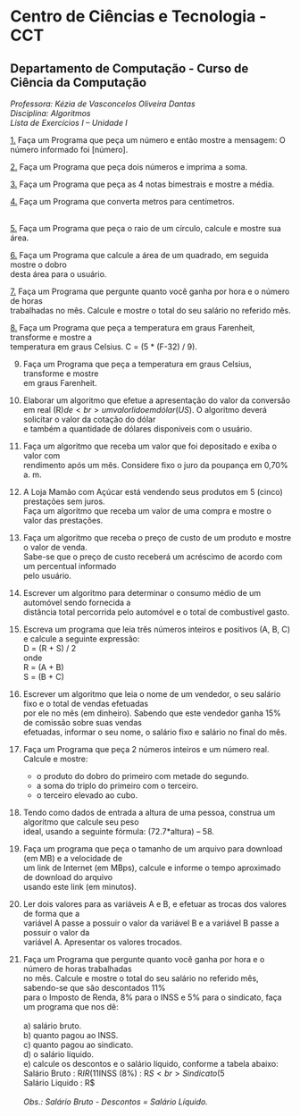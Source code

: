 # Centro de Ciências e Tecnologia - CCT 
## Departamento de Computação - Curso de Ciência da Computação

<i>Professora: Kézia de Vasconcelos Oliveira Dantas<br>
Disciplina: Algoritmos<br>
Lista de Exercícios I – Unidade I</i>

[1.](https://github.com/Knnedy/programacao_1_UEPB/blob/master/Lista%20de%20exercicio%201%20-%20variaveis/exercicio_01.py)
Faça um Programa que peça um número e então mostre a mensagem: O número informado foi [número].<br>

[2.](https://github.com/Knnedy/programacao_1_UEPB/blob/master/Lista%20de%20exercicio%201%20-%20variaveis/exercicio_02.py)
Faça um Programa que peça dois números e imprima a soma.<br>

[3.](https://github.com/Knnedy/programacao_1_UEPB/blob/master/Lista%20de%20exercicio%201%20-%20variaveis/exercicio_03.py)
Faça um Programa que peça as 4 notas bimestrais e mostre a média.

[4.](https://github.com/Knnedy/programacao_1_UEPB/blob/master/Lista%20de%20exercicio%201%20-%20variaveis/exercicio_04.py)
Faça um Programa que converta metros para centímetros.<br><br>

[5.](https://github.com/Knnedy/programacao_1_UEPB/blob/master/Lista%20de%20exercicio%201%20-%20variaveis/exercicio_05.py)
Faça um Programa que peça o raio de um círculo, calcule e mostre sua área.

[6.](https://github.com/Knnedy/programacao_1_UEPB/blob/master/Lista%20de%20exercicio%201%20-%20variaveis/exercicio_06.py)
Faça um Programa que calcule a área de um quadrado, em seguida mostre o dobro<br>
desta área para o usuário.

[7.](https://github.com/Knnedy/programacao_1_UEPB/blob/master/Lista%20de%20exercicio%201%20-%20variaveis/exercicio_07.py)
Faça um Programa que pergunte quanto você ganha por hora e o número de horas<br>
trabalhadas no mês. Calcule e mostre o total do seu salário no referido mês.

[8.](https://github.com/Knnedy/programacao_1_UEPB/blob/master/Lista%20de%20exercicio%201%20-%20variaveis/exercicio_08.py)
Faça um Programa que peça a temperatura em graus Farenheit, transforme e mostre a<br> 
temperatura em graus Celsius. C = (5 * (F-32) / 9).

9. Faça um Programa que peça a temperatura em graus Celsius, transforme e mostre<br>
em graus Farenheit.
10. Elaborar um algoritmo que efetue a apresentação do valor da conversão em real (R$) de<br>
um valor lido em dólar (US$). O algoritmo deverá solicitar o valor da cotação do dólar<br>
e também a quantidade de dólares disponíveis com o usuário.

11. Faça um algoritmo que receba um valor que foi depositado e exiba o valor com <br>
rendimento após um mês. Considere fixo o juro da poupança em 0,70% a. m.

12. A Loja Mamão com Açúcar está vendendo seus produtos em 5 (cinco) prestações sem juros.<br>
Faça um algoritmo que receba um valor de uma compra e mostre o valor das prestações.

13. Faça um algoritmo que receba o preço de custo de um produto e mostre o valor de venda.<br>
Sabe-se que o preço de custo receberá um acréscimo de acordo com um percentual informado<br>
pelo usuário.

14. Escrever um algoritmo para determinar o consumo médio de um automóvel sendo fornecida a<br>
distância total percorrida pelo automóvel e o total de combustível gasto.

15. Escreva um programa que leia três números inteiros e positivos (A, B, C) e calcule a 
seguinte expressão:<br>
D = (R + S) / 2 <br>
onde <br>
R = (A + B) <br>
S = (B + C)

16. Escrever um algoritmo que leia o nome de um vendedor, o seu salário fixo e o total de vendas efetuadas<br>
por ele no mês (em dinheiro). Sabendo que este vendedor ganha 15% de comissão sobre suas vendas<br>
efetuadas, informar o seu nome, o salário fixo e salário no final do mês.

17. Faça um Programa que peça 2 números inteiros e um número real. Calcule e mostre:
    - o produto do dobro do primeiro com metade do segundo. 
    - a soma do triplo do primeiro com o terceiro.
    - o terceiro elevado ao cubo.

18. Tendo como dados de entrada a altura de uma pessoa, construa um algoritmo que calcule seu peso<br>
ideal, usando a seguinte fórmula: (72.7*altura) – 58.

19. Faça um programa que peça o tamanho de um arquivo para download (em MB) e a velocidade de<br>
um link de Internet (em MBps), calcule e informe o tempo aproximado de download do arquivo<br>
usando este link (em minutos).

20. Ler dois valores para as variáveis A e B, e efetuar as trocas dos valores de forma que a<br>
variável A passe a possuir o valor da variável B e a variável B passe a possuir o valor da<br>
variável A. Apresentar os valores trocados.

21. Faça um Programa que pergunte quanto você ganha por hora e o número de horas trabalhadas<br>
no mês. Calcule e mostre o total do seu salário no referido mês, sabendo-se que são descontados 11%<br>
para o Imposto de Renda, 8% para o INSS e 5% para o sindicato, faça um programa que nos dê:<br><br>
    a) salário bruto. <br>
    b) quanto pagou ao INSS.<br>
    c) quanto pagou ao sindicato.<br>
    d) o salário líquido.<br>
    e) calcule os descontos e o salário líquido, conforme a tabela abaixo:<br>
        Salário Bruto : R$IR (11%) : R$INSS (8%) : R$S <br>
        Sindicato ( 5%) : R$ <br>
        Salário Liquido : R$ <br><br>
        <i>Obs.: Salário Bruto - Descontos = Salário Líquido.<i>